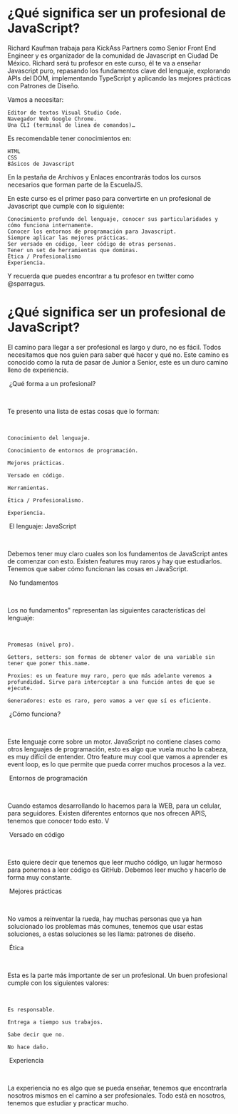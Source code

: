 # ¿Qué significa ser un profesional de JavaScript?
Richard Kaufman trabaja para KickAss Partners como Senior Front End Engineer y es organizador de la comunidad de Javascript en Ciudad De México. Richard será tu profesor en este curso, él te va a enseñar Javascript puro, repasando los fundamentos clave del lenguaje, explorando APIs del DOM, implementando TypeScript y aplicando las mejores prácticas con Patrones de Diseño.

Vamos a necesitar:

    Editor de textos Visual Studio Code.
    Navegador Web Google Chrome.
    Una CLI (terminal de linea de comandos)…

Es recomendable tener conocimientos en:

    HTML
    CSS
    Básicos de Javascript

En la pestaña de Archivos y Enlaces encontrarás todos los cursos necesarios que forman parte de la EscuelaJS.

En este curso es el primer paso para convertirte en un profesional de Javascript que cumple con lo siguiente:

    Conocimiento profundo del lenguaje, conocer sus particularidades y cómo funciona internamente.
    Conocer los entornos de programación para Javascript.
    Siempre aplicar las mejores prácticas.
    Ser versado en código, leer código de otras personas.
    Tener un set de herramientas que dominas.
    Ética / Profesionalismo
    Experiencia.

Y recuerda que puedes encontrar a tu profesor en twitter como @sparragus.

# ¿Qué significa ser un profesional de JavaScript?
El camino para llegar a ser profesional es largo y duro, no es fácil. Todos necesitamos que nos guíen para saber qué hacer y qué no. Este camino es conocido como la ruta de pasar de Junior a Senior, este es un duro camino lleno de experiencia.

‌
¿Qué forma a un profesional?

‌

Te presento una lista de estas cosas que lo forman:

‌

    Conocimiento del lenguaje.

    Conocimiento de entornos de programación.

    Mejores prácticas.

    Versado en código.

    Herramientas.

    Ética / Profesionalismo.

    Experiencia.

‌
El lenguaje: JavaScript

‌

Debemos tener muy claro cuales son los fundamentos de JavaScript antes de comenzar con esto. Existen features muy raros y hay que estudiarlos. Tenemos que saber cómo funcionan las cosas en JavaScript.

‌
No fundamentos

‌

Los no fundamentos" representan las siguientes características del lenguaje:

‌

    Promesas (nivel pro).

    Getters, setters: son formas de obtener valor de una variable sin tener que poner this.name.

    Proxies: es un feature muy raro, pero que más adelante veremos a profundidad. Sirve para interceptar a una función antes de que se ejecute.

    Generadores: esto es raro, pero vamos a ver que sí es eficiente.

‌
¿Cómo funciona?

‌

Este lenguaje corre sobre un motor. JavaScript no contiene clases como otros lenguajes de programación, esto es algo que vuela mucho la cabeza, es muy difícil de entender. Otro feature muy cool que vamos a aprender es event loop, es lo que permite que pueda correr muchos procesos a la vez.

‌
Entornos de programación

‌

Cuando estamos desarrollando lo hacemos para la WEB, para un celular, para seguidores. Existen diferentes entornos que nos ofrecen APIS, tenemos que conocer todo esto. V

‌
Versado en código

‌

Esto quiere decir que tenemos que leer mucho código, un lugar hermoso para ponernos a leer código es GitHub. Debemos leer mucho y hacerlo de forma muy constante.

‌
Mejores prácticas

‌

No vamos a reinventar la rueda, hay muchas personas que ya han solucionado los problemas más comunes, tenemos que usar estas soluciones, a estas soluciones se les llama: patrones de diseño.

‌
Ética

‌

Esta es la parte más importante de ser un profesional. Un buen profesional cumple con los siguientes valores:

‌

    Es responsable.

    Entrega a tiempo sus trabajos.

    Sabe decir que no.

    No hace daño.

‌
Experiencia

‌

La experiencia no es algo que se pueda enseñar, tenemos que encontrarla nosotros mismos en el camino a ser profesionales. Todo está en nosotros, tenemos que estudiar y practicar mucho.
